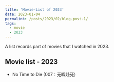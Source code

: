 ```yaml
---
title: 'Movie-List of 2023'
date: 2023-01-04
permalink: /posts/2023/02/blog-post-1/
tags:
  - movie
  - 2023
---
```


A list records part of movies that I watched in 2023.

## Movie list - 2023

- No Time to Die (007：无暇赴死)